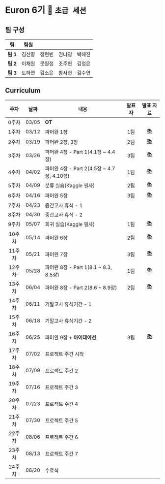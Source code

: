 # Euron 6기 🐣 ```초급 세션```

## 팀 구성

|팀|팀원| | | |
|---|---|---|---|---|  
|**팀 1**|김선향|정현빈|권나영|박혜진|
|**팀 2**|이채원|문원정|조주현|김정은|
|**팀 3**|도하연|김소은|황사현|김수연|

## Curriculum
|주차|날짜|내용|발표자|발표 자료|
|:-:|:---:|---------------|:---:|:-:|
|0주차|03/05|**OT**|||
|1주차|03/12|파머완 1장|1팀|[📚](https://github.com/Ewha-Euron/6th-Novice/blob/f9bc8b8b3b1e17e08bfe39931e59d6cc07a71605/Euron%EC%B4%88%EA%B8%89%EC%84%B8%EC%85%98_1%EC%A1%B0_1%EC%A3%BC%EC%B0%A8.pdf)|
|2주차|03/19|파머완 2장, 3장|2팀|[📚](https://github.com/Ewha-Euron/6th-Novice/blob/04d13d8cbd64a21a0acc1bebce90a4a7bead9431/2%EC%A3%BC%EC%B0%A8%20%EB%B0%9C%ED%91%9C%EC%9E%90%EB%A3%8C_%EC%82%AC%EC%9D%B4%ED%82%B7%EB%9F%B0%2C%20%ED%8F%89%EA%B0%80.pdf)|
|3주차|03/26|파머완 4장 - Part 1(4.1장 ~  4.4장)|3팀|[📚](https://github.com/Ewha-Euron/6th-Novice/blob/79a0e0821a00ac7c48e9d8b3884a5d95f74d3441/Euron%EC%B4%88%EA%B8%89%EC%84%B8%EC%85%98_3%EC%A1%B0_3%EC%A3%BC%EC%B0%A8.pdf)|
|4주차|04/02|파머완 4장 - Part 2(4.5장 ~ 4.7장, 4.10장)|1팀|[📚](https://github.com/Ewha-Euron/6th-Novice/blob/05bf111cf808b983d759f4f82ee1298e6df56ea9/Euron_4%EC%A3%BC%EC%B0%A8_%EB%B0%9C%ED%91%9C%EC%9E%90%EB%A3%8C.pdf)|
|5주차|04/09|분류 실습(Kaggle 필사)|2팀|[📚](https://github.com/Ewha-Euron/6th-Novice/blob/1fc0e4ecfdc5e17a50876209f806afded58a60e5/Euron%EC%B4%88%EA%B8%89%ED%8C%80_5%EC%A3%BC%EC%B0%A8_%EB%B0%9C%ED%91%9C%EC%9E%90%EB%A3%8C_2%EC%A1%B0.pdf)|
|6주차|04/16|파머완 5장|3팀|[📚](https://github.com/Ewha-Euron/6th-Novice/blob/abb949b70306ef6a03776912c1ac28e9f88db0c6/Euron%EC%B4%88%EA%B8%89%EC%84%B8%EC%85%98_3%EC%A1%B0_6%EC%A3%BC%EC%B0%A8.pdf)|
|7주차|04/23|중간고사 휴식 - 1|||
|8주차|04/30|중간고사 휴식 - 2|||
|9주차|05/07|회귀 실습(Kaggle 필사)|1팀|[📚](https://github.com/Ewha-Euron/6th-Novice/blob/54cbe7aff0d8123d68e18644ca4f74460333f72d/Week%209_1%EC%A1%B0_%EB%B0%9C%ED%91%9C%EC%9E%90%EB%A3%8C.pdf)|
|10주차|05/14|파머완 6장|2팀|[📚](https://github.com/Ewha-Euron/6th-Novice/blob/673db12b19bf0a967802a6fbc619d5ba7b19f475/Week10_%EB%B0%9C%ED%91%9C%EC%9E%90%EB%A3%8C.pdf)|
|11주차|05/21|파머완 7장|3팀|[📚]()|
|12주차|05/28|파머완 8장 - Part 1(8.1 ~ 8.3, 8.5장)|1팀|[📚]()|
|13주차|06/04|파머완 8장 - Part 2(8.6 ~ 8.9장)|2팀|[📚]()|
|14주차|06/11|기말고사 휴식기간 - 1|||
|15주차|06/18|기말고사 휴식기간 - 2|||
|16주차|06/25|파머완 9장 + **아이데이션**|3팀|[📚]()|
|17주차|07/02|프로젝트 주간 시작|||
|18주차|07/09|프로젝트 주간 2|||
|19주차|07/16|프로젝트 주간 3|||
|20주차|07/23|프로젝트 주간 4|||
|21주차|07/30|프로젝트 주간 5|||
|22주차|08/06|프로젝트 주간 6|||
|23주차|08/13|프로젝트 주간 7|||
|24주차|08/20|수료식|||
